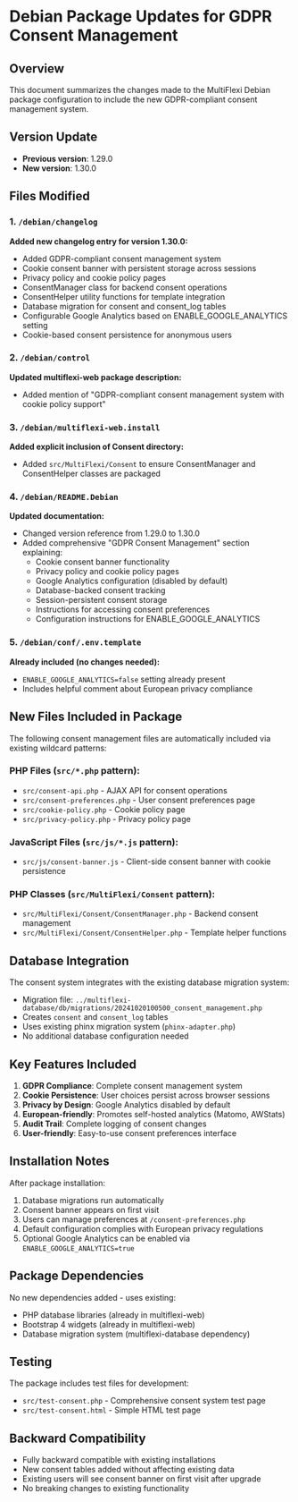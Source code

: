 # Debian Package Updates for GDPR Consent Management

## Overview
This document summarizes the changes made to the MultiFlexi Debian package configuration to include the new GDPR-compliant consent management system.

## Version Update
- **Previous version**: 1.29.0
- **New version**: 1.30.0

## Files Modified

### 1. `/debian/changelog`
**Added new changelog entry for version 1.30.0:**
- Added GDPR-compliant consent management system
- Cookie consent banner with persistent storage across sessions
- Privacy policy and cookie policy pages
- ConsentManager class for backend consent operations
- ConsentHelper utility functions for template integration
- Database migration for consent and consent_log tables
- Configurable Google Analytics based on ENABLE_GOOGLE_ANALYTICS setting
- Cookie-based consent persistence for anonymous users

### 2. `/debian/control` 
**Updated multiflexi-web package description:**
- Added mention of "GDPR-compliant consent management system with cookie policy support"

### 3. `/debian/multiflexi-web.install`
**Added explicit inclusion of Consent directory:**
- Added `src/MultiFlexi/Consent` to ensure ConsentManager and ConsentHelper classes are packaged

### 4. `/debian/README.Debian`
**Updated documentation:**
- Changed version reference from 1.29.0 to 1.30.0
- Added comprehensive "GDPR Consent Management" section explaining:
  - Cookie consent banner functionality
  - Privacy policy and cookie policy pages
  - Google Analytics configuration (disabled by default)
  - Database-backed consent tracking
  - Session-persistent consent storage
  - Instructions for accessing consent preferences
  - Configuration instructions for ENABLE_GOOGLE_ANALYTICS

### 5. `/debian/conf/.env.template`
**Already included (no changes needed):**
- `ENABLE_GOOGLE_ANALYTICS=false` setting already present
- Includes helpful comment about European privacy compliance

## New Files Included in Package

The following consent management files are automatically included via existing wildcard patterns:

### PHP Files (`src/*.php` pattern):
- `src/consent-api.php` - AJAX API for consent operations
- `src/consent-preferences.php` - User consent preferences page
- `src/cookie-policy.php` - Cookie policy page
- `src/privacy-policy.php` - Privacy policy page

### JavaScript Files (`src/js/*.js` pattern):
- `src/js/consent-banner.js` - Client-side consent banner with cookie persistence

### PHP Classes (`src/MultiFlexi/Consent` pattern):
- `src/MultiFlexi/Consent/ConsentManager.php` - Backend consent management
- `src/MultiFlexi/Consent/ConsentHelper.php` - Template helper functions

## Database Integration

The consent system integrates with the existing database migration system:
- Migration file: `../multiflexi-database/db/migrations/20241020100500_consent_management.php`
- Creates `consent` and `consent_log` tables
- Uses existing phinx migration system (`phinx-adapter.php`)
- No additional database configuration needed

## Key Features Included

1. **GDPR Compliance**: Complete consent management system
2. **Cookie Persistence**: User choices persist across browser sessions
3. **Privacy by Design**: Google Analytics disabled by default
4. **European-friendly**: Promotes self-hosted analytics (Matomo, AWStats)
5. **Audit Trail**: Complete logging of consent changes
6. **User-friendly**: Easy-to-use consent preferences interface

## Installation Notes

After package installation:
1. Database migrations run automatically
2. Consent banner appears on first visit
3. Users can manage preferences at `/consent-preferences.php`
4. Default configuration complies with European privacy regulations
5. Optional Google Analytics can be enabled via `ENABLE_GOOGLE_ANALYTICS=true`

## Package Dependencies

No new dependencies added - uses existing:
- PHP database libraries (already in multiflexi-web)
- Bootstrap 4 widgets (already in multiflexi-web) 
- Database migration system (multiflexi-database dependency)

## Testing

The package includes test files for development:
- `src/test-consent.php` - Comprehensive consent system test page
- `src/test-consent.html` - Simple HTML test page

## Backward Compatibility

- Fully backward compatible with existing installations
- New consent tables added without affecting existing data
- Existing users will see consent banner on first visit after upgrade
- No breaking changes to existing functionality